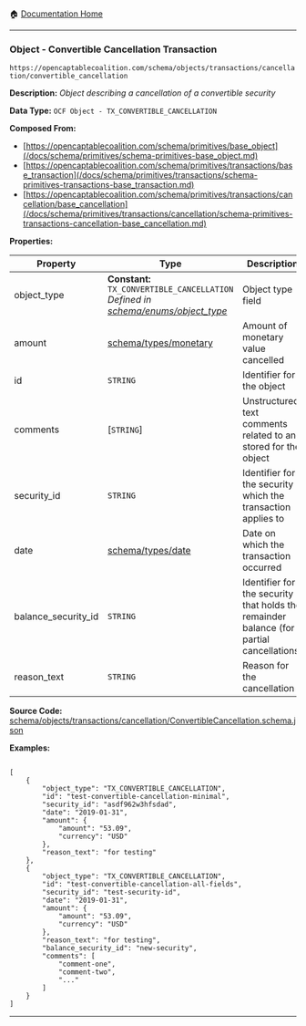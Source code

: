 :house: [Documentation Home](/README.md)

---

### Object - Convertible Cancellation Transaction

`https://opencaptablecoalition.com/schema/objects/transactions/cancellation/convertible_cancellation`

**Description:** _Object describing a cancellation of a convertible security_

**Data Type:** `OCF Object - TX_CONVERTIBLE_CANCELLATION`

**Composed From:**

- [https://opencaptablecoalition.com/schema/primitives/base_object](/docs/schema/primitives/schema-primitives-base_object.md)
- [https://opencaptablecoalition.com/schema/primitives/transactions/base_transaction](/docs/schema/primitives/transactions/schema-primitives-transactions-base_transaction.md)
- [https://opencaptablecoalition.com/schema/primitives/transactions/cancellation/base_cancellation](/docs/schema/primitives/transactions/cancellation/schema-primitives-transactions-cancellation-base_cancellation.md)

**Properties:**

| Property            | Type                                                                                                                                    | Description                                                                              | Required   |
| ------------------- | --------------------------------------------------------------------------------------------------------------------------------------- | ---------------------------------------------------------------------------------------- | ---------- |
| object_type         | **Constant:** `TX_CONVERTIBLE_CANCELLATION`</br>_Defined in [schema/enums/object_type](/docs/schema/enums/schema-enums-object_type.md)_ | Object type field                                                                        | `REQUIRED` |
| amount              | [schema/types/monetary](/docs/schema/types/schema-types-monetary.md)                                                                    | Amount of monetary value cancelled                                                       | `REQUIRED` |
| id                  | `STRING`                                                                                                                                | Identifier for the object                                                                | `REQUIRED` |
| comments            | [`STRING`]</br>                                                                                                                         | Unstructured text comments related to and stored for the object                          | -          |
| security_id         | `STRING`                                                                                                                                | Identifier for the security which the transaction applies to                             | `REQUIRED` |
| date                | [schema/types/date](/docs/schema/types/schema-types-date.md)                                                                            | Date on which the transaction occurred                                                   | `REQUIRED` |
| balance_security_id | `STRING`                                                                                                                                | Identifier for the security that holds the remainder balance (for partial cancellations) | -          |
| reason_text         | `STRING`                                                                                                                                | Reason for the cancellation                                                              | `REQUIRED` |

**Source Code:** [schema/objects/transactions/cancellation/ConvertibleCancellation.schema.json](/schema/objects/transactions/cancellation/ConvertibleCancellation.schema.json)

**Examples:**

```

[
    {
        "object_type": "TX_CONVERTIBLE_CANCELLATION",
        "id": "test-convertible-cancellation-minimal",
        "security_id": "asdf962w3hfsdad",
        "date": "2019-01-31",
        "amount": {
            "amount": "53.09",
            "currency": "USD"
        },
        "reason_text": "for testing"
    },
    {
        "object_type": "TX_CONVERTIBLE_CANCELLATION",
        "id": "test-convertible-cancellation-all-fields",
        "security_id": "test-security-id",
        "date": "2019-01-31",
        "amount": {
            "amount": "53.09",
            "currency": "USD"
        },
        "reason_text": "for testing",
        "balance_security_id": "new-security",
        "comments": [
            "comment-one",
            "comment-two",
            "..."
        ]
    }
]

```

---
